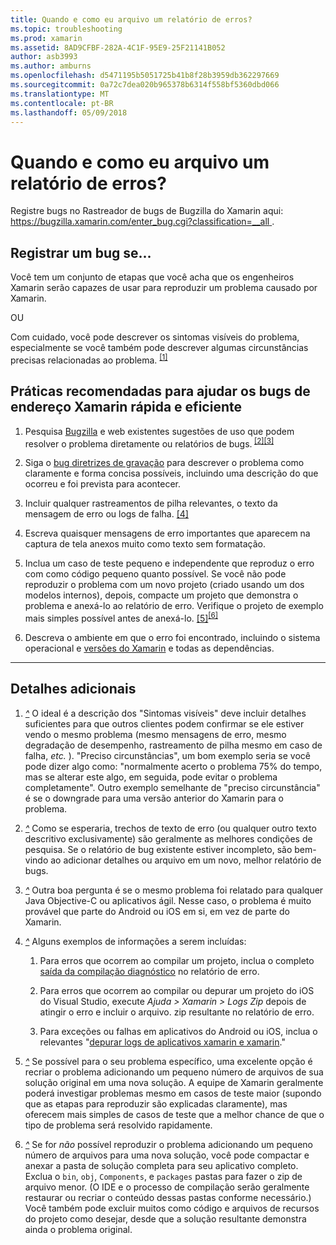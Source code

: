 ```yaml
---
title: Quando e como eu arquivo um relatório de erros?
ms.topic: troubleshooting
ms.prod: xamarin
ms.assetid: 8AD9CFBF-282A-4C1F-95E9-25F21141B052
author: asb3993
ms.author: amburns
ms.openlocfilehash: d5471195b5051725b41b8f28b3959db362297669
ms.sourcegitcommit: 0a72c7dea020b965378b6314f558bf5360dbd066
ms.translationtype: MT
ms.contentlocale: pt-BR
ms.lasthandoff: 05/09/2018
---
```

# <a name="when-and-how-should-i-file-a-bug-report"></a>Quando e como eu arquivo um relatório de erros?


Registre bugs no Rastreador de bugs de Bugzilla do Xamarin aqui: [ https://bugzilla.xamarin.com/enter_bug.cgi?classification=__all ](https://bugzilla.xamarin.com/enter_bug.cgi?classification=__all).

## <a name="file-a-bug-if"></a>Registrar um bug se...


Você tem um conjunto de etapas que você acha que os engenheiros Xamarin serão capazes de usar para reproduzir um problema causado por Xamarin.

OU

Com cuidado, você pode descrever os sintomas visíveis do problema, especialmente se você também pode descrever algumas circunstâncias precisas relacionadas ao problema. <sup> [[1]](#note-1)</sup>


## <a name="best-practices-to-help-xamarin-address-bugs-quickly-and-efficiently"></a>Práticas recomendadas para ajudar os bugs de endereço Xamarin rápida e eficiente


1. <a name="ref-1" />Pesquisa [Bugzilla](https://bugzilla.xamarin.com/query.cgi?format=specific&amp;bug_status=__all__) e web existentes sugestões de uso que podem resolver o problema diretamente ou relatórios de bugs.<sup> [[2]](#note-2)</sup><sup>[[3]](#note-3)</sup>

1. <a name="ref-2" />Siga o [bug diretrizes de gravação](https://bugzilla.xamarin.com/page.cgi?id=bug-writing.html) para descrever o problema como claramente e forma concisa possíveis, incluindo uma descrição do que ocorreu e foi prevista para acontecer.

1. <a name="ref-3" />Incluir qualquer rastreamentos de pilha relevantes, o texto da mensagem de erro ou logs de falha. <sup>[[4]](#note-4)</sup>

1. <a name="ref-4" />Escreva quaisquer mensagens de erro importantes que aparecem na captura de tela anexos muito como texto sem formatação.

1. <a name="ref-5" />Inclua um caso de teste pequeno e independente que reproduz o erro com como código pequeno quanto possível.  Se você não pode reproduzir o problema com um novo projeto (criado usando um dos modelos internos), depois, compacte um projeto que demonstra o problema e anexá-lo ao relatório de erro.  Verifique o projeto de exemplo mais simples possível antes de anexá-lo. <sup> [[5]](#note-5)</sup><sup>[[6]](#note-6)</sup>

1. <a name="ref-6" />Descreva o ambiente em que o erro foi encontrado, incluindo o sistema operacional e [versões do Xamarin](~/cross-platform/troubleshooting/questions/version-logs.md) e todas as dependências.

---

## <a name="additional-details"></a>Detalhes adicionais

1. <a name="note-1" />[*^*](#ref-1) O ideal é a descrição dos "Sintomas visíveis" deve incluir detalhes suficientes para que outros clientes podem confirmar se ele estiver vendo o mesmo problema (mesmo mensagens de erro, mesmo degradação de desempenho, rastreamento de pilha mesmo em caso de falha, _etc._ ). "Preciso circunstâncias", um bom exemplo seria se você pode dizer algo como: "normalmente acerto o problema 75% do tempo, mas se alterar este algo, em seguida, pode evitar o problema completamente". Outro exemplo semelhante de "preciso circunstância" é se o downgrade para uma versão anterior do Xamarin para o problema.

1. <a name="note-2" />[*^*](#ref-2) Como se esperaria, trechos de texto de erro (ou qualquer outro texto descritivo exclusivamente) são geralmente as melhores condições de pesquisa. Se o relatório de bug existente estiver incompleto, são bem-vindo ao adicionar detalhes ou arquivo em um novo, melhor relatório de bugs.

1. <a name="note-3" />[*^*](#ref-3) Outra boa pergunta é se o mesmo problema foi relatado para qualquer Java Objective-C ou aplicativos ágil. Nesse caso, o problema é muito provável que parte do Android ou iOS em si, em vez de parte do Xamarin.

1. <a name="note-4" />[*^*](#ref-4) Alguns exemplos de informações a serem incluídas:

    1. Para erros que ocorrem ao compilar um projeto, inclua o completo [saída da compilação diagnóstico](~/android/troubleshooting/troubleshooting.md#Diagnostic_MSBuild_Output) no relatório de erro.
    
    1. Para erros que ocorrem ao compilar ou depurar um projeto do iOS do Visual Studio, execute _Ajuda > Xamarin > Logs Zip_ depois de atingir o erro e incluir o arquivo. zip resultante no relatório de erro.
    
    1. Para exceções ou falhas em aplicativos do Android ou iOS, inclua o relevantes "[depurar logs de aplicativos xamarin e xamarin](~/cross-platform/troubleshooting/questions/version-logs.md#debug-logs-for-xamarin-apps)."

1. <a name="note-5" />[*^*](#ref-5) Se possível para o seu problema específico, uma excelente opção é recriar o problema adicionando um pequeno número de arquivos de sua solução original em uma nova solução. A equipe de Xamarin geralmente poderá investigar problemas mesmo em casos de teste maior (supondo que as etapas para reproduzir são explicadas claramente), mas oferecem mais simples de casos de teste que a melhor chance de que o tipo de problema será resolvido rapidamente.


1. <a name="note-6" />[*^*](#ref-6) Se for _não_ possível reproduzir o problema adicionando um pequeno número de arquivos para uma nova solução, você pode compactar e anexar a pasta de solução completa para seu aplicativo completo. Exclua o `bin`, `obj`, `Components`, e `packages` pastas para fazer o zip de arquivo menor. (O IDE e o processo de compilação serão geralmente restaurar ou recriar o conteúdo dessas pastas conforme necessário.) Você também pode excluir muitos como código e arquivos de recursos do projeto como desejar, desde que a solução resultante demonstra ainda o problema original.

